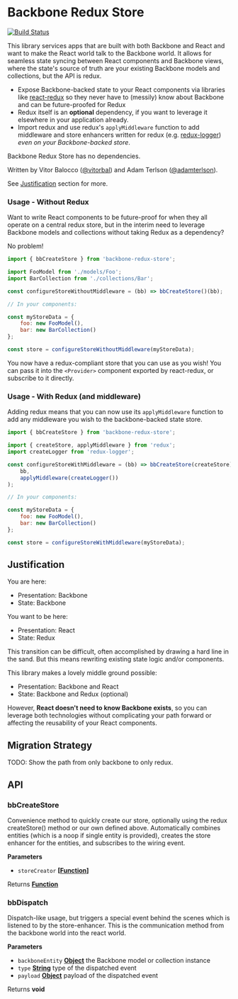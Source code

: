 # Backbone Redux Store

[![Build Status](https://travis-ci.org/adamterlson/backbone-redux-store.svg?branch=master)](https://travis-ci.org/adamterlson/backbone-redux-store)

This library services apps that are built with both Backbone and React and want to make the React world talk to the Backbone world. It allows for seamless state syncing between React components and Backbone views, where the state's source of truth are your existing Backbone models and collections, but the API is redux.

-   Expose Backbone-backed state to your React components via libraries like [react-redux](https://github.com/reactjs/react-redux) so they never have to (messily) know about Backbone and can be future-proofed for Redux
-   Redux itself is an **optional** dependency, if you want to leverage it elsewhere in your application already.
-   Import redux and use redux's `applyMiddleware` function to add middleware and store enhancers written for redux (e.g. [redux-logger](https://github.com/evgenyrodionov/redux-logger)) _even on your Backbone-backed store_.

Backbone Redux Store has no dependencies.

Written by Vitor Balocco ([@vitorbal](https://github.com/vitorbal)) and Adam Terlson ([@adamterlson](https://github.com/adamterlson)).

See [Justification](#justification) section for more.

### Usage - Without Redux

Want to write React components to be future-proof for when they all operate on a central redux store, but in the interim need to leverage Backbone models and collections without taking Redux as a dependency?  

No problem!

```javascript
import { bbCreateStore } from 'backbone-redux-store';

import FooModel from './models/Foo';
import BarCollection from './collections/Bar';

const configureStoreWithoutMiddleware = (bb) => bbCreateStore()(bb);

// In your components:

const myStoreData = {
    foo: new FooModel(),
    bar: new BarCollection()
};

const store = configureStoreWithoutMiddleware(myStoreData);
```

You now have a redux-compliant store that you can use as you wish!  You can pass it into the `<Provider>` component exported by react-redux, or subscribe to it directly.

### Usage - With Redux (and middleware)

Adding redux means that you can now use its `applyMiddleware` function to add any middleware you wish to the backbone-backed state store.

```javascript
import { bbCreateStore } from 'backbone-redux-store';

import { createStore, applyMiddleware } from 'redux';
import createLogger from 'redux-logger';

const configureStoreWithMiddleware = (bb) => bbCreateStore(createStore)(
    bb,
    applyMiddleware(createLogger())
);

// In your components:

const myStoreData = {
    foo: new FooModel(),
    bar: new BarCollection()
};

const store = configureStoreWithMiddleware(myStoreData);
```

## Justification

You are here:

-   Presentation: Backbone
-   State: Backbone

You want to be here:

-   Presentation: React
-   State: Redux

This transition can be difficult, often accomplished by drawing a hard line in the sand. But this means rewriting existing state logic and/or components.  

This library makes a lovely middle ground possible:

-   Presentation: Backbone and React
-   State: Backbone and Redux (optional)

However, **React doesn't need to know Backbone exists**, so you can leverage both technologies without complicating your path forward or affecting the reusability of your React components.

## Migration Strategy

TODO: Show the path from only backbone to only redux.

## API

### bbCreateStore

Convenience method to quickly create our store, optionally using the redux
createStore() method or our own defined above.  Automatically combines
entities (which is a noop if single entity is provided), creates the store
enhancer for the entities, and subscribes to the wiring event.

**Parameters**

-   `storeCreator` **\[[Function](https://developer.mozilla.org/en-US/docs/Web/JavaScript/Reference/Statements/function)]** 

Returns **[Function](https://developer.mozilla.org/en-US/docs/Web/JavaScript/Reference/Statements/function)** 

### bbDispatch

Dispatch-like usage, but triggers a special event behind the scenes which is
listened to by the store-enhancer.  This is the communication method from
the backbone world into the react world.

**Parameters**

-   `backboneEntity` **[Object](https://developer.mozilla.org/en-US/docs/Web/JavaScript/Reference/Global_Objects/Object)** the Backbone model or collection instance
-   `type` **[String](https://developer.mozilla.org/en-US/docs/Web/JavaScript/Reference/Global_Objects/String)** type of the dispatched event
-   `payload` **[Object](https://developer.mozilla.org/en-US/docs/Web/JavaScript/Reference/Global_Objects/Object)** payload of the dispatched event

Returns **void** 
